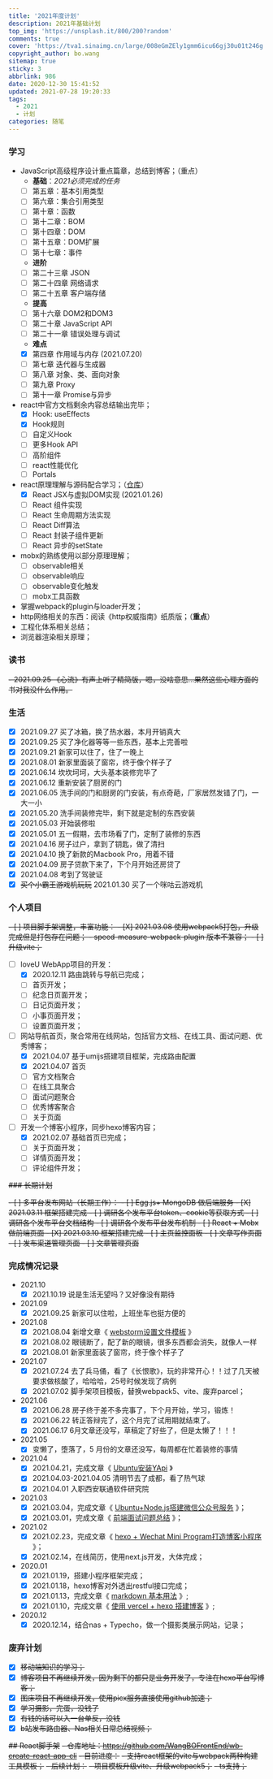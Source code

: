 ```yaml
---
title: '2021年度计划'
description: 2021年基础计划
top_img: 'https://unsplash.it/800/200?random'
comments: true
cover: 'https://tva1.sinaimg.cn/large/008eGmZEly1gmm6icu66gj30u01t246g.jpg'
copyright_author: bo.wang
sitemap: true
sticky: 3
abbrlink: 986
date: 2020-12-30 15:41:52
updated: 2021-07-28 19:20:33
tags:
  - 2021
  - 计划
categories: 随笔
---
```


<div id="posts-calendar"></div>

### 学习

- JavaScript高级程序设计重点篇章，总结到博客；（重点）
    - **基础**：_2021必须完成的任务_
    - [ ] 第五章：基本引用类型
    - [ ] 第六章：集合引用类型
    - [ ] 第十章：函数
    - [ ] 第十二章：BOM
    - [ ] 第十四章：DOM
    - [ ] 第十五章：DOM扩展
    - [ ] 第十七章：事件
    - **进阶**
    - [ ] 第二十三章 JSON
    - [ ] 第二十四章 网络请求
    - [ ] 第二十五章 客户端存储
    - **提高**
    - [ ] 第十六章 DOM2和DOM3
    - [ ] 第二十章 JavaScript API
    - [ ] 第二十一章 错误处理与调试
    - **难点**
    - [X] 第四章 作用域与内存 (2021.07.20)
    - [ ] 第七章 迭代器与生成器
    - [ ] 第八章 对象、类、面向对象
    - [ ] 第九章 Proxy
    - [ ] 第十一章 Promise与异步
- react中官方文档剩余内容总结输出完毕；
    - [X] Hook: useEffects
    - [X] Hook规则
    - [ ] 自定义Hook
    - [ ] 更多Hook API
    - [ ] 高阶组件
    - [ ] react性能优化
    - [ ] Portals
- react原理理解与源码配合学习；（[仓库](https://github.com/webbx/learnReactPrinciple)）
    - [X] React JSX与虚拟DOM实现 (2021.01.26)
    - [ ] React 组件实现
    - [ ] React 生命周期方法实现
    - [ ] React Diff算法
    - [ ] React 封装子组件更新
    - [ ] React 异步的setState
- mobx的熟练使用以部分原理理解；
    - [ ] observable相关
    - [ ] observable响应
    - [ ] observable变化触发
    - [ ] mobx工具函数
- 掌握webpack的plugin与loader开发；
- http网络相关的东西：阅读《http权威指南》纸质版；（**重点**）
- 工程化体系相关总结；
- 浏览器渲染相关原理；

### 读书

~~- 2021.09.25 《心流》有声上听了精简版，嗯，没啥意思...果然这些心理方面的书对我没什么作用。~~

### 生活

- [X] 2021.09.27 买了冰箱，换了热水器，本月开销真大
- [X] 2021.09.25 买了净化器等等一些东西，基本上完善啦
- [X] 2021.09.21 新家可以住了，住了一晚上
- [X] 2021.08.01 新家里面装了窗帘，终于像个样子了
- [X] 2021.06.14 坎坎坷坷，大头基本装修完毕了
- [X] 2021.06.12 重新安装了厨房的门
- [X] 2021.06.05 洗手间的门和厨房的门安装，有点奇葩，厂家居然发错了门，一大一小
- [X] 2021.05.20 洗手间装修完毕，剩下就是定制的东西安装
- [X] 2021.05.03 开始装修啦
- [X] 2021.05.01 五一假期，去市场看了门，定制了装修的东西
- [X] 2021.04.16 房子过户，拿到了钥匙，做了清扫
- [X] 2021.04.10 换了新款的Macbook Pro，用着不错
- [X] 2021.04.09 房子贷款下来了，下个月开始还房贷了
- [X] 2021.04.08 考到了驾驶证
- [X] ~~买个小霸王游戏机玩玩~~ 2021.01.30 买了一个咪咕云游戏机

### 个人项目

~~- [ ] 项目脚手架调整，丰富功能：
    - [X] 2021.03.08 使用webpack5打包，升级完成但是打包存在问题；
        - speed-measure-webpack-plugin 版本不兼容；
    - [ ] 升级vite；~~
- [ ] loveU WebApp项目的开发：
    - [X] 2020.12.11 路由跳转与导航已完成；
    - [ ] 首页开发；
    - [ ] 纪念日页面开发；
    - [ ] 日记页面开发；
    - [ ] 小事页面开发；
    - [ ] 设置页面开发；
- [ ] 网站导航首页，聚合常用在线网站，包括官方文档、在线工具、面试问题、优秀博客；
    - [X] 2021.04.07 基于umijs搭建项目框架，完成路由配置
    - [X] 2021.04.07 首页
    - [ ] 官方文档聚合
    - [ ] 在线工具聚合
    - [ ] 面试问题聚合
    - [ ] 优秀博客聚合
    - [ ] 关于页面
- [ ] 开发一个博客小程序，同步hexo博客内容；
    - [X] 2021.02.07 基础首页已完成；
    - [ ] 关于页面开发；
    - [ ] 详情页面开发；
    - [ ] 评论组件开发；

~~### 长期计划~~

~~- [ ] 多平台发布网站（长期工作）：
    - [ ] Egg.js+ MongoDB 做后端服务
        - [X] 2021.03.11 框架搭建完成
        - [ ] 调研各个发布平台token、cookie等获取方式
        - [ ] 调研各个发布平台文档结构
        - [ ] 调研各个发布平台发布机制
    - [ ] React + Mobx 做前端页面
        - [X] 2021.03.10 框架搭建完成
        - [ ] 主页监控面板
        - [ ] 文章写作页面
        - [ ] 发布渠道管理页面
        - [ ] 文章管理页面~~

### 完成情况记录

- 2021.10
  - [X] 2021.10.19 说是生活无望吗？又好像没有期待
- 2021.09
    - [X] 2021.09.25 新家可以住啦，上班坐车也挺方便的
- 2021.08
    - [X] 2021.08.04 新增文章《 [webstorm设置文件模板](https://blog.wangboweb.site/2021/08/04/60426.html) 》
    - [X] 2021.08.02 眼镜断了，配了新的眼镜，很多东西都会消失，就像人一样
    - [X] 2021.08.01 新家里面装了窗帘，终于像个样子了
- 2021.07
    - [X] 2021.07.24 去了兵马俑，看了《长恨歌》，玩的非常开心！！过了几天被要求做核酸了，哈哈哈，25号时候发现了病例
    - [X] 2021.07.02 脚手架项目模板，替换webpack5、vite、废弃parcel；
- 2021.06
    - [X] 2021.06.28 房子终于差不多完事了，下个月开始，学习，锻炼！
    - [X] 2021.06.22 转正答辩完了，这个月完了试用期就结束了。
    - [X] 2021.06.17 6月文章还没写，草稿定了好些了，但是太懒了！！！
- 2021.05
    - [X] 变懒了，堕落了，5 月份的文章还没写，每周都在忙着装修的事情
- 2021.04
    - [X] 2021.04.21，完成文章《 [Ubuntu安装YApi](https://blog.wangboweb.site/2021/04/21/28295.html) 》
    - [X] 2021.04.03-2021.04.05 清明节去了成都，看了热气球
    - [X] 2021.04.01 入职西安联通软件研究院
- 2021.03
    - [X] 2021.03.04，完成文章《 [Ubuntu+Node.js搭建微信公众号服务](https://blog.wangboweb.site/2021/03/04/53112.html) 》；
    - [X] 2021.03.01，完成文章《 [前端面试问题总结](https://blog.wangboweb.site/2021/03/01/53542.html) 》；
- 2021.02
    - [X] 2021.02.23，完成文章《 [hexo + Wechat Mini Program打造博客小程序](https://blog.wangboweb.site/2021/02/08/63103.html) 》；
    - [X] 2021.02.14，在线简历，使用next.js开发，大体完成；
- 2020.01
    - [X] 2021.01.19，搭建小程序框架完成；
    - [X] 2021.01.18，hexo博客对外透出restful接口完成；
    - [X] 2021.01.13，完成文章《 [markdown 基本用法](https://blog.wangboweb.site/2021/01/13/9439.html) 》;
    - [X] 2021.01.10，完成文章《 [使用 vercel + hexo 搭建博客](https://blog.wangboweb.site/2021/01/08/58.html) 》;
- 2020.12
    - [X] 2020.12.14，结合nas + Typecho，做一个摄影类展示网站，记录；

### 废弃计划
- [X] ~~移动端知识的学习；~~
- [X] ~~博客项目不再继续开发，因为剩下的都只是业务开发了，专注在hexo平台写博客；~~
- [X] ~~图床项目不再继续开发，使用picx服务直接使用github加速；~~
- [X] ~~学习摄影，完蛋，没钱了~~
- [X] ~~有钱的话可以入一台单反，没钱~~
- [X] ~~b站发布路由器、Nas相关日常总结视频；~~

~~## React脚手架~~
~~- 仓库地址：https://github.com/WangBOFrontEnd/wb-create-react-app-cli~~
~~- 目前进度：~~
  ~~- 支持react框架的vite与webpack两种构建工具模板；~~
~~- 后续计划：~~
  ~~- 项目模板升级vite、升级webpack5；~~
~~- ts支持；~~